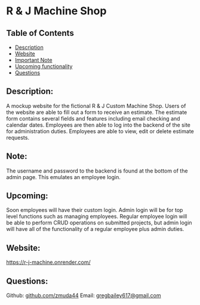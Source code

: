   # R & J Machine Shop

  ## Table of Contents
  * [Description](#description)
  * [Website](#website)
  * [Important Note](#note)
  * [Upcoming functionality](#upcoming)
  * [Questions](#questions)
  
  ## Description: 
  A mockup website for the fictional R & J Custom Machine Shop. Users of the website are able to fill out a form to receive an estimate. The estimate form contains several fields and features including email checking and calendar dates. Employees are then able to log into the backend of the site for administration duties. Employees are able to view, edit or delete estimate requests.

  ## Note:
  The username and password to the backend is found at the bottom of the admin page. This emulates an employee login.

  ## Upcoming:
  Soon employees will have their custom login. Admin login will be for top level functions such as managing employees. Regular employee login will be able to perform CRUD operations on submitted projects, but admin login will have all of the functionality of a regular employee plus admin duties.

  ## Website:
  https://r-j-machine.onrender.com/

  ## Questions: 
  Github: [github.com/zmuda44](https://github.com/zmuda44) Email: gregbailey617@gmail.com

 
